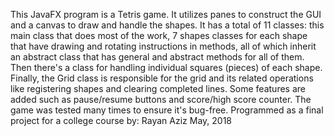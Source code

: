 This JavaFX program is a Tetris game.
It utilizes panes to construct the GUI and a canvas to draw and handle the shapes. It has a total of 11 classes: this main class that does most
of the work, 7 shapes classes for each shape that have drawing and rotating instructions in methods, all of which inherit an abstract class that has general and abstract methods for all of them. Then there's a
class for handling individual squares (pieces) of each shape.
Finally, the Grid class is responsible for the grid and its related operations like registering shapes and clearing completed lines.
Some features are added such as pause/resume buttons and score/high score counter. The game was tested many times to ensure it's bug-free.
Programmed as a final project for a college course by:
Rayan Aziz
May, 2018
